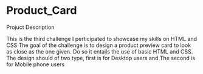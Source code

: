 # Product_Card
Projuct Description

This is the third challenge I perticipated to showcase my skills on HTML and CSS 
The goal of the challenge is to design a product preview card to look as close as the one given. Do so it entails the use of basic HTML and CSS. The design should of two type, first is for Desktop users and The second is for Mobile phone users